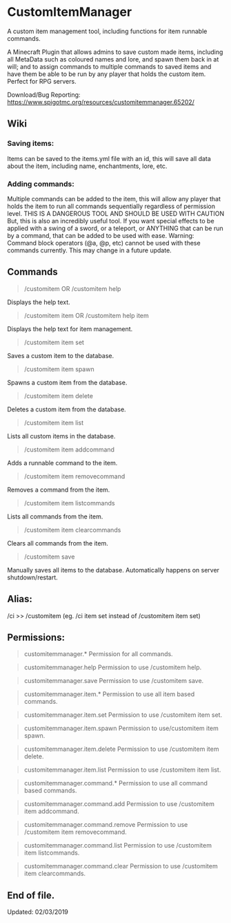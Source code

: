 # CustomItemManager

A custom item management tool, including functions for item runnable commands.

A Minecraft Plugin that allows admins to save custom made items, including all MetaData such as coloured names and lore, 
and spawn them back in at will; and to assign commands to multiple commands to saved items 
and have them be able to be run by any player that holds the custom item.
Perfect for RPG servers.

Download/Bug Reporting: https://www.spigotmc.org/resources/customitemmanager.65202/

## Wiki
### Saving items:
 
Items can be saved to the items.yml file with an id, this will save all data about the item, including name, enchantments, lore, etc.

### Adding commands:

Multiple commands can be added to the item, this will allow any player that holds the item to run all commands sequentially regardless of permission level.
THIS IS A DANGEROUS TOOL AND SHOULD BE USED WITH CAUTION
But, this is also an incredibly useful tool. If you want special effects to be applied with a swing of a sword, or a teleport, or ANYTHING that can be run by a command, that can be added to be used with ease.
Warning: Command block operators (@a, @p, etc) cannot be used with these commands currently. This may change in a future update.

## Commands

> /customitem OR /customitem help <commandname>

Displays the help text.

> /customitem item OR /customitem help item

Displays the help text for item management.

> /customitem item set <id>

Saves a custom item to the database.

> /customitem item spawn <id>

Spawns a custom item from the database.

> /customitem item delete <id>

Deletes a custom item from the database.

> /customitem item list

Lists all custom items in the database.

> /customitem item addcommand <id> <command>

Adds a runnable command to the item.

> /customitem item removecommand <id> <command>

Removes a command from the item.

> /customitem item listcommands <id>

Lists all commands from the item.

> /customitem item clearcommands <id>

Clears all commands from the item.

> /customitem save

Manually saves all items to the database. Automatically happens on server shutdown/restart.

## Alias: 
/ci >> /customitem (eg. /ci item set instead of /customitem item set)

## Permissions:

> customitemmanager.*
Permission for all commands.

> customitemmanager.help
Permission to use /customitem help.

> customitemmanager.save
Permission to use /customitem save.

> customitemmanager.item.*
Permission to use all item based commands.

> customitemmanager.item.set
Permission to use /customitem item set.

> customitemmanager.item.spawn
Permission to use/customitem item spawn.

> customitemmanager.item.delete
Permission to use /customitem item delete.

> customitemmanager.item.list
Permission to use /customitem item list.

> customitemmanager.command.*
Permission to use all command based commands.

> customitemmanager.command.add
Permission to use /customitem item addcommand.

> customitemmanager.command.remove
Permission to use /customitem item removecommand.

> customitemmanager.command.list
Permission to use /customitem item listcommands.

> customitemmanager.command.clear
Permission to use /customitem item clearcommands.

## End of file.
Updated: 02/03/2019
